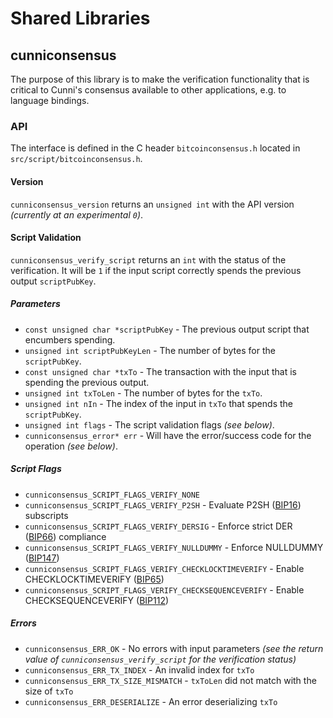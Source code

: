Shared Libraries
================

## cunniconsensus

The purpose of this library is to make the verification functionality that is critical to Cunni's consensus available to other applications, e.g. to language bindings.

### API

The interface is defined in the C header `bitcoinconsensus.h` located in  `src/script/bitcoinconsensus.h`.

#### Version

`cunniconsensus_version` returns an `unsigned int` with the API version *(currently at an experimental `0`)*.

#### Script Validation

`cunniconsensus_verify_script` returns an `int` with the status of the verification. It will be `1` if the input script correctly spends the previous output `scriptPubKey`.

##### Parameters
- `const unsigned char *scriptPubKey` - The previous output script that encumbers spending.
- `unsigned int scriptPubKeyLen` - The number of bytes for the `scriptPubKey`.
- `const unsigned char *txTo` - The transaction with the input that is spending the previous output.
- `unsigned int txToLen` - The number of bytes for the `txTo`.
- `unsigned int nIn` - The index of the input in `txTo` that spends the `scriptPubKey`.
- `unsigned int flags` - The script validation flags *(see below)*.
- `cunniconsensus_error* err` - Will have the error/success code for the operation *(see below)*.

##### Script Flags
- `cunniconsensus_SCRIPT_FLAGS_VERIFY_NONE`
- `cunniconsensus_SCRIPT_FLAGS_VERIFY_P2SH` - Evaluate P2SH ([BIP16](https://github.com/bitcoin/bips/blob/master/bip-0016.mediawiki)) subscripts
- `cunniconsensus_SCRIPT_FLAGS_VERIFY_DERSIG` - Enforce strict DER ([BIP66](https://github.com/bitcoin/bips/blob/master/bip-0066.mediawiki)) compliance
- `cunniconsensus_SCRIPT_FLAGS_VERIFY_NULLDUMMY` - Enforce NULLDUMMY ([BIP147](https://github.com/bitcoin/bips/blob/master/bip-0147.mediawiki))
- `cunniconsensus_SCRIPT_FLAGS_VERIFY_CHECKLOCKTIMEVERIFY` - Enable CHECKLOCKTIMEVERIFY ([BIP65](https://github.com/bitcoin/bips/blob/master/bip-0065.mediawiki))
- `cunniconsensus_SCRIPT_FLAGS_VERIFY_CHECKSEQUENCEVERIFY` - Enable CHECKSEQUENCEVERIFY ([BIP112](https://github.com/bitcoin/bips/blob/master/bip-0112.mediawiki))

##### Errors
- `cunniconsensus_ERR_OK` - No errors with input parameters *(see the return value of `cunniconsensus_verify_script` for the verification status)*
- `cunniconsensus_ERR_TX_INDEX` - An invalid index for `txTo`
- `cunniconsensus_ERR_TX_SIZE_MISMATCH` - `txToLen` did not match with the size of `txTo`
- `cunniconsensus_ERR_DESERIALIZE` - An error deserializing `txTo`

